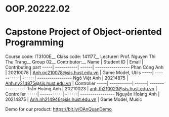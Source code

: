 # OOP.20222.02
# Capstone Project of Object-oriented Programming
Course code: IT3100E__
Class code: 141177__
Lecturer: Prof. Nguyen Thi Thu Trang__
Group 02__
Contributor:__
Name | Student ID | Email | Contributing part 
-----| -----------| ------| -----------------
Phan Công Anh | 20210078 | Anh.pc210078@sis.hust.edu.vn | Game Model, Utils
-----| -----------| ------| -----------------
Ngô Việt Anh | 20214875 | Anh.nv214875@sis.hust.edu.vn | Controller
-----| -----------| ------| -----------------
Trần Hoàng Anh | 20210023 | anh.th210023@sis.hust.edu.vn | Controller
-----| -----------| ------| -----------------
Nguyễn Hoàng Anh | 20214875 | Anh.nh214946@sis.hust.edu.vn | Game Model, Music

Demo for our product: https://bit.ly/OAnQuanDemo
